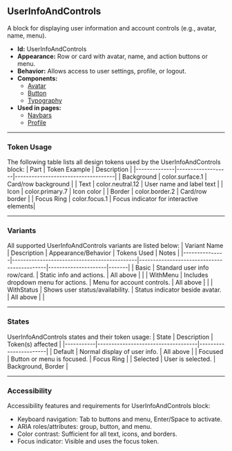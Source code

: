 ## UserInfoAndControls
A block for displaying user information and account controls (e.g., avatar, name, menu).
- **Id:** UserInfoAndControls
- **Appearance:** Row or card with avatar, name, and action buttons or menu.
- **Behavior:** Allows access to user settings, profile, or logout.
- **Components:**
  - [Avatar](../components/Avatar.md)
  - [Button](../components/Button.md)
  - [Typography](../components/Typography.md)
- **Used in pages:**
  - [Navbars](../pages/Navbars.md)
  - [Profile](../pages/Profile.md)

---

### Token Usage
The following table lists all design tokens used by the UserInfoAndControls block:
| Part         | Token Example      | Description                        |
|--------------|-------------------|------------------------------------|
| Background   | color.surface.1   | Card/row background                |
| Text         | color.neutral.12  | User name and label text           |
| Icon         | color.primary.7   | Icon color                         |
| Border       | color.border.2    | Card/row border                    |
| Focus Ring   | color.focus.1     | Focus indicator for interactive elements|

---

### Variants
All supported UserInfoAndControls variants are listed below:
| Variant Name   | Description                                 | Appearance/Behavior                        | Tokens Used         | Notes |
|---------------|---------------------------------------------|--------------------------------------------|---------------------|-------|
| Basic         | Standard user info row/card.                 | Static info and actions.                   | All above           |       |
| WithMenu      | Includes dropdown menu for actions.          | Menu for account controls.                 | All above           |       |
| WithStatus    | Shows user status/availability.              | Status indicator beside avatar.            | All above           |       |

---

### States
UserInfoAndControls states and their token usage:
| State     | Description                        | Token(s) affected      |
|-----------|------------------------------------|-----------------------|
| Default   | Normal display of user info.       | All above             |
| Focused   | Button or menu is focused.         | Focus Ring            |
| Selected  | User is selected.                  | Background, Border    |

---

### Accessibility
Accessibility features and requirements for UserInfoAndControls block:
- Keyboard navigation: Tab to buttons and menu, Enter/Space to activate.
- ARIA roles/attributes: group, button, and menu.
- Color contrast: Sufficient for all text, icons, and borders.
- Focus indicator: Visible and uses the focus token.
